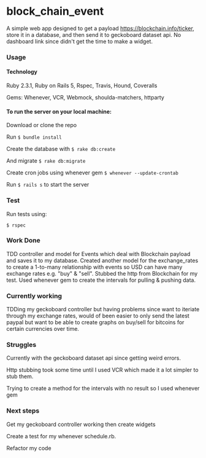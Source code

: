 # block_chain_event

A simple web app designed to get a payload  https://blockchain.info/ticker, store it in a database, and then send it to geckoboard dataset api.  No dashboard link since didn't get the time to make a widget.

### Usage

#### Technology

Ruby 2.3.1,  Ruby on Rails 5, Rspec, Travis, Hound, Coveralls

Gems:
Whenever, VCR, Webmock, shoulda-matchers, httparty

#### To run the server on your local machine:

Download or clone the repo

Run `$ bundle install`

Create the database with `$ rake db:create`

And migrate `$ rake db:migrate`

Create cron jobs using whenever gem `$ whenever --update-crontab`

Run `$ rails s` to start the server

### Test

Run tests using:

`$ rspec`

### Work Done

TDD controller and model for Events which deal with Blockchain payload and saves it to my database.  Created another model for the exchange_rates to create a 1-to-many relationship with events so USD can have many exchange rates e.g. "buy" & "sell". Stubbed the http from Blockchain for my test.  Used whenever gem to create the intervals for pulling & pushing data.  

### Currently working

TDDing my geckoboard controller but having problems since want to iteriate through my exchange rates, would of been easier to only send the latest paypal but want to be able to create graphs on buy/sell for bitcoins for certain currencies over time.  

### Struggles

Currently with the geckoboard dataset api since getting weird errors.

Http stubbing took some time until I used VCR which made it a lot simpler to stub them.

Trying to create a method for the intervals with no result so I used whenever gem

### Next steps

Get my geckoboard controller working then create widgets

Create a test for my whenever schedule.rb.

Refactor my code 
